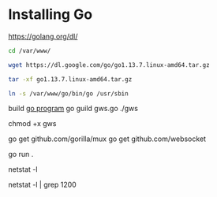 # Installing Go

https://golang.org/dl/

```sh
cd /var/www/

wget https://dl.google.com/go/go1.13.7.linux-amd64.tar.gz

tar -xf go1.13.7.linux-amd64.tar.gz

ln -s /var/www/go/bin/go /usr/sbin
```

build [go program](parcel_blueprint/dist/gws.go)
go guild gws.go
./gws

chmod +x gws


go get github.com/gorilla/mux
go get github.com/websocket

go run .

netstat -l

 netstat -l | grep 1200